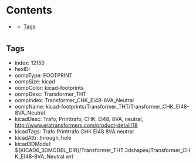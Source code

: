 



Contents
========

* [](#)
	* [Tags](#tags)

# 

## Tags

- index: 12150
- hexID: 
- oompType: FOOTPRINT
- oompSize: kicad
- oompColor: kicad-footprints
- oompDesc: Transformer_THT
- oompIndex: Transformer_CHK_EI48-8VA_Neutral
- oompName: kicad-footprints/Transformer_THT/Transformer_CHK_EI48-8VA_Neutral
- kicadDesc: Trafo, Printtrafo, CHK, EI48, 8VA, neutral, http://www.eratransformers.com/product-detail/18
- kicadTags: Trafo Printtrafo CHK EI48 8VA neutral
- kicadAttr: through_hole
- kicad3DModel: ${KICAD6_3DMODEL_DIR}/Transformer_THT.3dshapes/Transformer_CHK_EI48-8VA_Neutral.wrl
